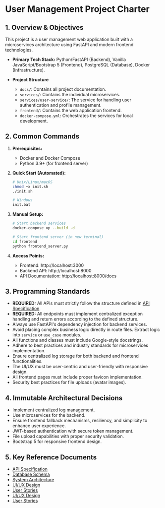 # User Management Project Charter

## 1. Overview & Objectives

This project is a user management web application built with a microservices architecture using FastAPI and modern frontend technologies.

- **Primary Tech Stack:** Python/FastAPI (Backend), Vanilla JavaScript/Bootstrap 5 (Frontend), PostgreSQL (Database), Docker (Infrastructure).

- **Project Structure**
  - `docs/`: Contains all project documentation.
  - `services/`: Contains the individual microservices.
  - `services/user-service/`: The service for handling user authentication and profile management.
  - `frontend/`: Contains the web application frontend.
  - `docker-compose.yml`: Orchestrates the services for local development.

## 2. Common Commands

1. **Prerequisites:**

   - Docker and Docker Compose
   - Python 3.9+ (for frontend server)

2. **Quick Start (Automated):**

   ```bash
   # Unix/Linux/macOS
   chmod +x init.sh
   ./init.sh

   # Windows
   init.bat
   ```

3. **Manual Setup:**

   ```bash
   # Start backend services
   docker-compose up --build -d

   # Start frontend server (in new terminal)
   cd frontend
   python frontend_server.py
   ```

4. **Access Points:**
   - Frontend: http://localhost:3000
   - Backend API: http://localhost:8000
   - API Documentation: http://localhost:8000/docs

## 3. Programming Standards

- **REQUIRED:** All APIs must strictly follow the structure defined in [API Specification](docs/API_Specification.md).
- **REQUIRED:** All endpoints must implement centralized exception handling and return errors according to the defined structure.
- Always use FastAPI's dependency injection for backend services.
- Avoid placing complex business logic directly in route files. Extract logic into `service` or `use_case` modules.
- All functions and classes must include Google-style docstrings.
- Adhere to best practices and industry standards for microservices implementation.
- Ensure centralized log storage for both backend and frontend functionalities.
- The UI/UX must be user-centric and user-friendly with responsive design.
- All frontend pages must include proper favicon implementation.
- Security best practices for file uploads (avatar images).

## 4. Immutable Architectural Decisions

- Implement centralized log management.
- Use microservices for the backend.
- Ensure frontend fallback mechanisms, resiliency, and simplicity to enhance user experience.
- JWT-based authentication with secure token management.
- File upload capabilities with proper security validation.
- Bootstrap 5 for responsive frontend design.

## 5. Key Reference Documents

- [API Specification](docs/API_Specification.md)
- [Database Schema](docs/Database_Schema.md)
- [System Architecture](docs/System_Architecture.md)
- [UI/UX Design](docs/UI_UX.md)
- [User Stories](docs/User_Stories.md)
- [UI/UX Design](docs/UI_UX.md)
- [User Stories](docs/User_Stories.md)
